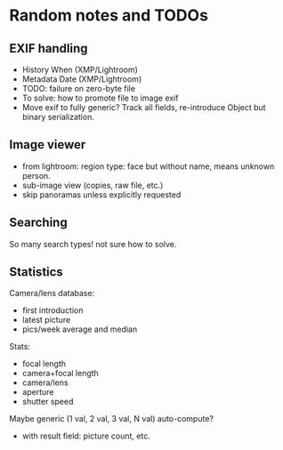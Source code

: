 # Random notes and TODOs

## EXIF handling

- History When (XMP/Lightroom)
- Metadata Date (XMP/Lightroom)
- TODO: failure on zero-byte file
- To solve: how to promote file to image exif
- Move exif to fully generic? Track all fields, re-introduce Object
  but binary serialization.

## Image viewer

- from lightroom: region type: face but without name, means unknown
  person.
- sub-image view (copies, raw file, etc.)
- skip panoramas unless explicitly requested

## Searching

So many search types! not sure how to solve.

## Statistics

Camera/lens database:

- first introduction
- latest picture
- pics/week average and median

Stats:

- focal length
- camera+focal length
- camera/lens
- aperture
- shutter speed

Maybe generic (1 val, 2 val, 3 val, N val) auto-compute?

- with result field: picture count, etc.
